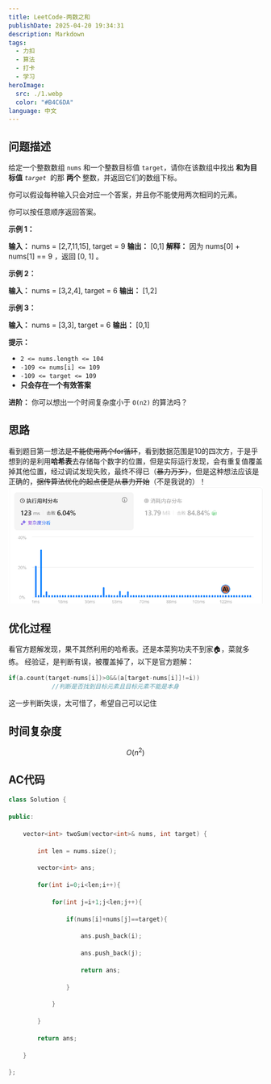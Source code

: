 ```yaml
---
title: LeetCode-两数之和
publishDate: 2025-04-20 19:34:31
description: Markdown
tags:
  - 力扣
  - 算法
  - 打卡
  - 学习
heroImage:
  src: ./1.webp
  color: "#B4C6DA"
language: 中文
---
```

## 问题描述
给定一个整数数组 `nums` 和一个整数目标值 `target`，请你在该数组中找出 **和为目标值** _`target`_  的那 **两个** 整数，并返回它们的数组下标。

你可以假设每种输入只会对应一个答案，并且你不能使用两次相同的元素。

你可以按任意顺序返回答案。

**示例 1：**

**输入：** nums = [2,7,11,15], target = 9
**输出：** [0,1]
**解释：** 因为 nums[0] + nums[1] == 9 ，返回 [0, 1] 。

**示例 2：**

**输入：** nums = [3,2,4], target = 6
**输出：** [1,2]

**示例 3：**

**输入：** nums = [3,3], target = 6
**输出：** [0,1]

**提示：**

- `2 <= nums.length <= 104`
- `-109 <= nums[i] <= 109`
- `-109 <= target <= 109`
- **只会存在一个有效答案**

**进阶：** 你可以想出一个时间复杂度小于 `O(n2)` 的算法吗？

## 思路
看到题目第一想法是~~不能使用两个for循环~~，看到数据范围是10的四次方，于是乎想到的是利用**哈希表**去存储每个数字的位置，但是实际运行发现，会有重复值覆盖掉其他位置，经过调试发现失败，最终不得已（~~暴力万岁）~~，但是这种想法应该是正确的，~~据传算法优化的起点便是从暴力开始~~（不是我说的）！
![alt text](image.png)
## 优化过程

看官方题解发现，果不其然利用的哈希表。还是本菜狗功夫不到家🏠，菜就多练。
经验证，是判断有误，被覆盖掉了，以下是官方题解：
```c++
if(a.count(target-nums[i])>0&&(a[target-nums[i]]!=i))
            //判断是否找到目标元素且目标元素不能是本身
```

这一步判断失误，太可惜了，希望自己可以记住
## 时间复杂度

$$
O(n^2) 
$$

## AC代码


```C++
class Solution {

public:

    vector<int> twoSum(vector<int>& nums, int target) {

        int len = nums.size();

        vector<int> ans;

        for(int i=0;i<len;i++){

            for(int j=i+1;j<len;j++){

                if(nums[i]+nums[j]==target){

                    ans.push_back(i);

                    ans.push_back(j);

                    return ans;

                }

            }

        }

        return ans;

    }

};
```
